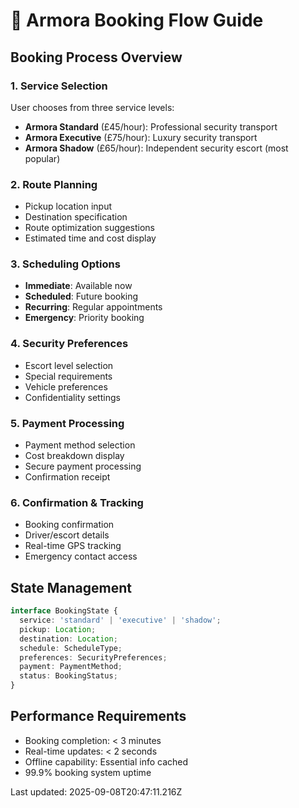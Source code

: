 # 🚗 Armora Booking Flow Guide

## Booking Process Overview

### 1. Service Selection
User chooses from three service levels:
- **Armora Standard** (£45/hour): Professional security transport
- **Armora Executive** (£75/hour): Luxury security transport  
- **Armora Shadow** (£65/hour): Independent security escort (most popular)

### 2. Route Planning
- Pickup location input
- Destination specification
- Route optimization suggestions
- Estimated time and cost display

### 3. Scheduling Options
- **Immediate**: Available now
- **Scheduled**: Future booking
- **Recurring**: Regular appointments
- **Emergency**: Priority booking

### 4. Security Preferences
- Escort level selection
- Special requirements
- Vehicle preferences
- Confidentiality settings

### 5. Payment Processing
- Payment method selection
- Cost breakdown display
- Secure payment processing
- Confirmation receipt

### 6. Confirmation & Tracking
- Booking confirmation
- Driver/escort details
- Real-time GPS tracking
- Emergency contact access

## State Management

```typescript
interface BookingState {
  service: 'standard' | 'executive' | 'shadow';
  pickup: Location;
  destination: Location;
  schedule: ScheduleType;
  preferences: SecurityPreferences;
  payment: PaymentMethod;
  status: BookingStatus;
}
```

## Performance Requirements
- Booking completion: < 3 minutes
- Real-time updates: < 2 seconds
- Offline capability: Essential info cached
- 99.9% booking system uptime

Last updated: 2025-09-08T20:47:11.216Z
